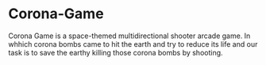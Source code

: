 # Corona-Game

Corona Game is a space-themed multidirectional shooter arcade game. In whhich corona bombs came to hit the earth and try to reduce its life and our task is to save the earthy killing those corona bombs by shooting.
